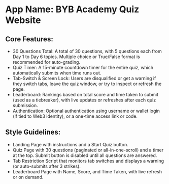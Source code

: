 # **App Name**: BYB Academy Quiz Website

## Core Features:

- 30 Questions Total: A total of 30 questions, with 5 questions each from Day 1 to Day 6 topics. Multiple choice or True/False format is recommended for auto-grading.
- Quiz Timer: A 15-minute countdown timer for the entire quiz, which automatically submits when time runs out.
- Tab-Switch & Screen Lock: Users are disqualified or get a warning if they switch tabs, leave the quiz window, or try to inspect or refresh the page.
- Leaderboard: Rankings based on total score and time taken to submit (used as a tiebreaker), with live updates or refreshes after each quiz submission.
- Authentication: Optional authentication using username or wallet login (if tied to Web3 identity), or a one-time access link or code.

## Style Guidelines:

- Landing Page with instructions and a Start Quiz button.
- Quiz Page with 30 questions (paginated or all-in-one-scroll) and a timer at the top. Submit button is disabled until all questions are answered.
- Tab Restriction Script that monitors tab switches and displays a warning (or auto-submits after 3 strikes).
- Leaderboard Page with Name, Score, and Time Taken, with live refresh or on demand.